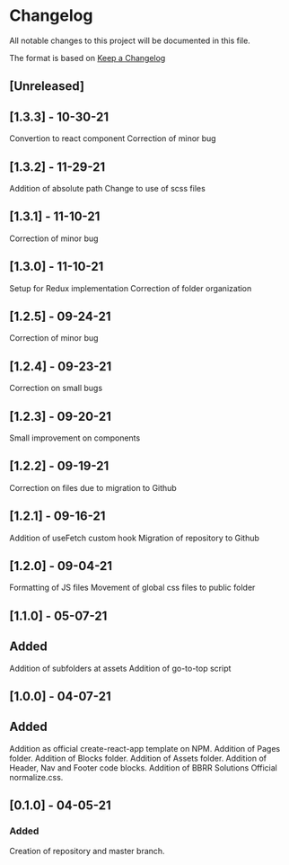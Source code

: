 # Changelog

All notable changes to this project will be documented in this file.

The format is based on [Keep a Changelog](https://keepachangelog.com/en/1.0.0/)

## [Unreleased]

## [1.3.3] - 10-30-21

Convertion to react component
Correction of minor bug

## [1.3.2] - 11-29-21

Addition of absolute path
Change to use of scss files

## [1.3.1] - 11-10-21

Correction of minor bug

## [1.3.0] - 11-10-21

Setup for Redux implementation
Correction of folder organization

## [1.2.5] - 09-24-21

Correction of minor bug

## [1.2.4] - 09-23-21

Correction on small bugs

## [1.2.3] - 09-20-21

Small improvement on components

## [1.2.2] - 09-19-21

Correction on files due to migration to Github

## [1.2.1] - 09-16-21

Addition of useFetch custom hook
Migration of repository to Github

## [1.2.0] - 09-04-21

Formatting of JS files
Movement of global css files to public folder

## [1.1.0] - 05-07-21

## Added

Addition of subfolders at assets
Addition of go-to-top script

## [1.0.0] - 04-07-21

## Added

Addition as official create-react-app template on NPM.
Addition of Pages folder.
Addition of Blocks folder.
Addition of Assets folder.
Addition of Header, Nav and Footer code blocks.
Addition of BBRR Solutions Official normalize.css.

## [0.1.0] - 04-05-21

### Added

Creation of repository and master branch.
